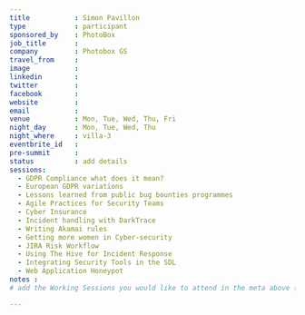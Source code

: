 ```yaml
---
title           : Simon Pavillon
type            : participant
sponsored_by    : PhotoBox
job_title       :
company         : Photobox GS
travel_from     :
image           :
linkedin        :
twitter         :
facebook        :
website         :
email           :
venue           : Mon, Tue, Wed, Thu, Fri
night_day       : Mon, Tue, Wed, Thu
night_where     : villa-3
eventbrite_id   :
pre-summit      :
status          : add details
sessions:
  - GDPR Compliance what does it mean?
  - European GDPR variations
  - Lessons learned from public bug bounties programmes
  - Agile Practices for Security Teams
  - Cyber Insurance
  - Incident handling with DarkTrace
  - Writing Akamai rules
  - Getting more women in Cyber-security
  - JIRA Risk Workflow
  - Using The Hive for Incident Response
  - Integrating Security Tools in the SDL
  - Web Application Honeypot
notes :
# add the Working Sessions you would like to attend in the meta above (use the session's title) e.g. sessions (one per line): -Security Playbooks Diagrams -Hackathon Daily Sessions

---
```


<!-- put more details about participant here -->
